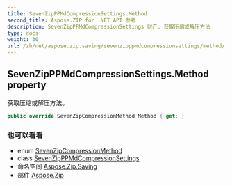 ```yaml
---
title: SevenZipPPMdCompressionSettings.Method
second_title: Aspose.ZIP for .NET API 参考
description: SevenZipPPMdCompressionSettings 财产. 获取压缩或解压方法
type: docs
weight: 30
url: /zh/net/aspose.zip.saving/sevenzipppmdcompressionsettings/method/
---
```

## SevenZipPPMdCompressionSettings.Method property

获取压缩或解压方法。

```csharp
public override SevenZipCompressionMethod Method { get; }
```

### 也可以看看

* enum [SevenZipCompressionMethod](../../sevenzipcompressionmethod/)
* class [SevenZipPPMdCompressionSettings](../)
* 命名空间 [Aspose.Zip.Saving](../../sevenzipppmdcompressionsettings/)
* 部件 [Aspose.Zip](../../../)


